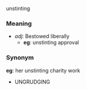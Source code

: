 unstinting
### Meaning
+ _adj_: Bestowed liberally
    + __eg__: unstinting approval

### Synonym

__eg__: her unstinting charity work

+ UNGRUDGING


